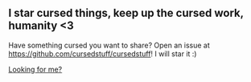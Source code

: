 ## I star cursed things, keep up the cursed work, humanity <3

Have something cursed you want to share? Open an issue at https://github.com/cursedstuff/cursedstuff! I will star it :)

[Looking for me?](https://github.com/cursorsdottsx/)
